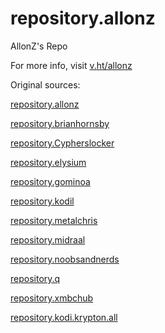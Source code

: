 # repository.allonz
AllonZ's Repo

For more info, visit <a href ="v.ht/allonz">v.ht/allonz</a>

Original sources:

<a href="https://archive.org/download/allonzsrepo">repository.allonz</a>

<a href="https://github.com/brianhornsby/repository.brianhornsby/tree/master/releases/repository.brianhornsby">repository.brianhornsby</a>
		
<a href="https://github.com/CypherMediaGIT/CypherRepo/tree/master/cypherrepo/plugins/repository.Cypherslocker">repository.Cypherslocker</a>
		
<a href="https://github.com/OpenELEQ/repository.q/tree/master/zips/repository.elysium">repository.elysium</a>
		
<a href="https://github.com/gominoa/gominoa-xbmc-addons/tree/master/repo/repository.gominoa">repository.gominoa</a>
		
<a href="https://github.com/kodil/kodil/tree/master/repo/repository.kodil">repository.kodil</a>
		
<a href="https://github.com/MetalChris/repository.metalchris/tree/master/zips/repository.metalchris">repository.metalchris</a>

<a href="https://github.com/midraal/repository.midraal/tree/master/zips/repository.midraal">repository.midraal</a>
		
<a href="https://github.com/noobsandnerds/noobsandnerds/tree/master/zips/repository.noobsandnerds">repository.noobsandnerds</a>
		
<a href="https://github.com/OpenELEQ/repository.q/tree/master/zips/repository.q">repository.q</a>
		
<a href="https://github.com/tvaddonsco/tva-release-repo/tree/master/repository.xbmchub">repository.xmbchub</a>
		
<a href="http://v.ht/superrepo-kodi-krypton-all">repository.kodi.krypton.all</a>
		
